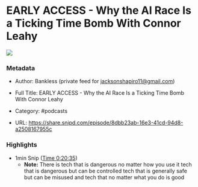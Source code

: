 # EARLY ACCESS - Why the AI Race Is a Ticking Time Bomb With Connor Leahy

![](https://wsrv.nl/?url=https%3A%2F%2Fwww.bankless.com%2Fassets%2Fimg%2FpodcastWhite.jpg&w=100&h=100)

### Metadata

- Author: Bankless (private feed for jacksonshapiro11@gmail.com)
- Full Title: EARLY ACCESS - Why the AI Race Is a Ticking Time Bomb With Connor Leahy
- Category: #podcasts



- URL: https://share.snipd.com/episode/8dbb23ab-16e3-41cd-94d8-a2508167955c

### Highlights

- 1min Snip ([Time 0:20:35](https://share.snipd.com/snip/61d2e0bc-bb9d-44f0-861d-fb2498535e76))
    - **Note:** There is tech that is dangerous no matter how you use it tech that is dangerous but can be controlled tech that is generally safe but can be misused and tech that no matter what you do is good
